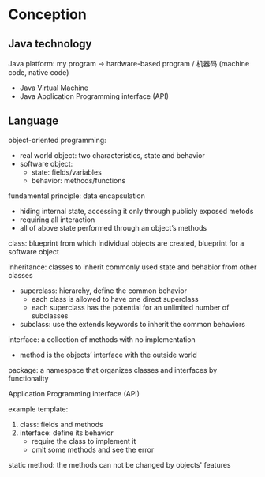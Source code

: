 # Conception
## Java technology
Java platform: my program -> hardware-based program / 机器码 (machine code, native code)
 - Java Virtual Machine
 - Java Application Programming interface (API)
## Language
object-oriented programming: 
 - real world object: two characteristics, state and behavior
 - software object:
	 - state: fields/variables
	 - behavior: methods/functions

fundamental principle: data encapsulation
 - hiding internal state, accessing it only through publicly exposed metods
 - requiring all interaction
 - all of above state performed through an object’s methods

class: blueprint from which individual objects are created, blueprint for a software object

inheritance: classes to inherit commonly used state and behabior from other classes
 - superclass: hierarchy, define the common behavior
	 - each class is allowed to have one direct superclass
	 - each superclass has the potential for an unlimited number of subclasses
 - subclass: use the extends keywords to inherit the common behaviors

interface: a collection of methods with no implementation
 - method is the objects’ interface with the outside world

package: a namespace that organizes classes and interfaces by functionality

Application Programming interface (API)

example template:
1. class: fields and methods
2. interface: define its behavior
	 - require the class to implement it
	 - omit some methods and see the error

static method: the methods can not be changed by objects' features